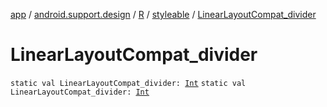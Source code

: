 [app](../../../index.md) / [android.support.design](../../index.md) / [R](../index.md) / [styleable](index.md) / [LinearLayoutCompat_divider](./-linear-layout-compat_divider.md)

# LinearLayoutCompat_divider

`static val LinearLayoutCompat_divider: `[`Int`](https://kotlinlang.org/api/latest/jvm/stdlib/kotlin/-int/index.html)
`static val LinearLayoutCompat_divider: `[`Int`](https://kotlinlang.org/api/latest/jvm/stdlib/kotlin/-int/index.html)